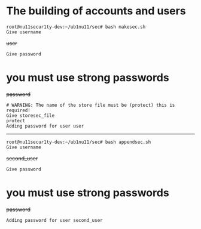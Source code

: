# The building of accounts and users

```
root@nu11secur1ty-dev:~/ub1nu11/sec# bash makesec.sh 
Give username
```
~~user~~
```
Give password
```
# you must use strong passwords
~~password~~
```
# WARNING: The name of the store file must be (protect) this is required!
Give storesec_file
protect
Adding password for user user
```
-------------------------------------------------------------------

```
root@nu11secur1ty-dev:~/ub1nu11/sec# bash appendsec.sh 
Give username
```
~~second_user~~
```
Give password
```
# you must use strong passwords
~~password~~
```
Adding password for user second_user
```
